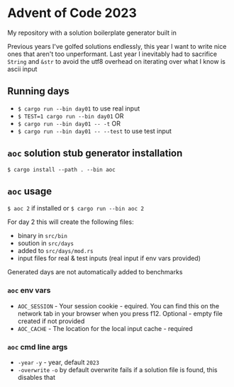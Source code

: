 # Advent of Code 2023

My repository with a solution boilerplate generator built in

Previous years I've golfed solutions endlessly, this year I want to write nice
ones that aren't too unperformant. Last year I inevitably had to sacrifice
`String` and `&str` to avoid the utf8 overhead on iterating over what I know is
ascii input

## Running days

- `$ cargo run --bin day01` to use real input
- `$ TEST=1 cargo run --bin day01` OR
- `$ cargo run --bin day01 -- -t` OR
- `$ cargo run --bin day01 -- --test` to use test input

## `aoc` solution stub generator installation

`$ cargo install --path . --bin aoc`

## `aoc` usage

`$ aoc 2` if installed or `$ cargo run --bin aoc 2` 

For day 2 this will create the following files:

- binary in `src/bin`
- soution in `src/days`
- added to `src/days/mod.rs`
- input files for real & test inputs (real input if env vars provided)

Generated days are not automatically added to benchmarks

### `aoc` env vars

- `AOC_SESSION` - Your session cookie - equired. You can find this on the network tab in your browser when you press f12. Optional - empty file created if not provided
- `AOC_CACHE` - The location for the local input cache - required

### `aoc` cmd line args

- `-year` `-y` - year, default `2023`
- `-overwrite` `-o` by default overwrite fails if a solution file is found, this disables that
